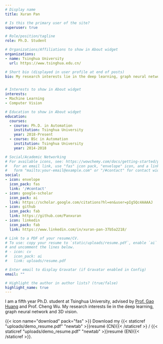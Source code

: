 ```yaml
---
# Display name
title: Xuran Pan

# Is this the primary user of the site?
superuser: true

# Role/position/tagline
role: Ph.D. Student

# Organizations/Affiliations to show in About widget
organizations:
- name: Tsinghua University
  url: https://www.tsinghua.edu.cn/

# Short bio (displayed in user profile at end of posts)
bio: My research interests lie in the deep learning, graph neural network and 3D vision.


# Interests to show in About widget
interests:
- Machine Learning
- Computer Vision

# Education to show in About widget
education:
  courses:
  - course: Ph.D. in Automation
    institution: Tsinghua University
    year: 2018-Present
  - course: BSc in Automation
    institution: Tsinghua University
    year: 2014-2018

# Social/Academic Networking
# For available icons, see: https://wowchemy.com/docs/getting-started/page-builder/#icons
#   For an email link, use "fas" icon pack, "envelope" icon, and a link in the
#   form "mailto:your-email@example.com" or "/#contact" for contact widget.
social:
- icon: envelope
  icon_pack: fas
  link: '/#contact'
- icon: google-scholar
  icon_pack: ai
  link: https://scholar.google.com/citations?hl=en&user=pIg5Qc4AAAAJ
- icon: github
  icon_pack: fab
  link: https://github.com/Panxuran
- icon: linkedin
  icon_pack: fab
  link: https://www.linkedin.com/in/xuran-pan-37b5a2218/

# Link to a PDF of your resume/CV.
# To use: copy your resume to `static/uploads/resume.pdf`, enable `ai` icons in `params.toml`, 
# and uncomment the lines below.
# - icon: cv
#   icon_pack: ai
#   link: uploads/resume.pdf

# Enter email to display Gravatar (if Gravatar enabled in Config)
email: ""

# Highlight the author in author lists? (true/false)
highlight_name: true
---
```


<!-- Nelson Bighetti is a professor of artificial intelligence at the Stanford AI Lab. His research interests include distributed robotics, mobile computing and programmable matter. He leads the Robotic Neurobiology group, which develops self-reconfiguring robots, systems of self-organizing robots, and mobile sensor networks.

Lorem ipsum dolor sit amet, consectetur adipiscing elit. Sed neque elit, tristique placerat feugiat ac, facilisis vitae arcu. Proin eget egestas augue. Praesent ut sem nec arcu pellentesque aliquet. Duis dapibus diam vel metus tempus vulputate.

{{< icon name="download" pack="fas" >}} Download my {{< staticref "uploads/demo_resume.pdf" "newtab" >}}resumé{{< /staticref >}}. -->

I am a fifth year Ph.D. student at Tsinghua University, advised by [Prof. Gao Huang](http://www.gaohuang.net/) and Prof. Cheng Wu. My research interests lie in the deep learning, graph neural network and 3D vision.

{{< icon name="download" pack="fas" >}} Download my {{< staticref "uploads/demo_resume.pdf" "newtab" >}}resumé (CN){{< /staticref >} / {{< staticref "uploads/demo_resume.pdf" "newtab" >}}resumé (EN){{< /staticref >}}.